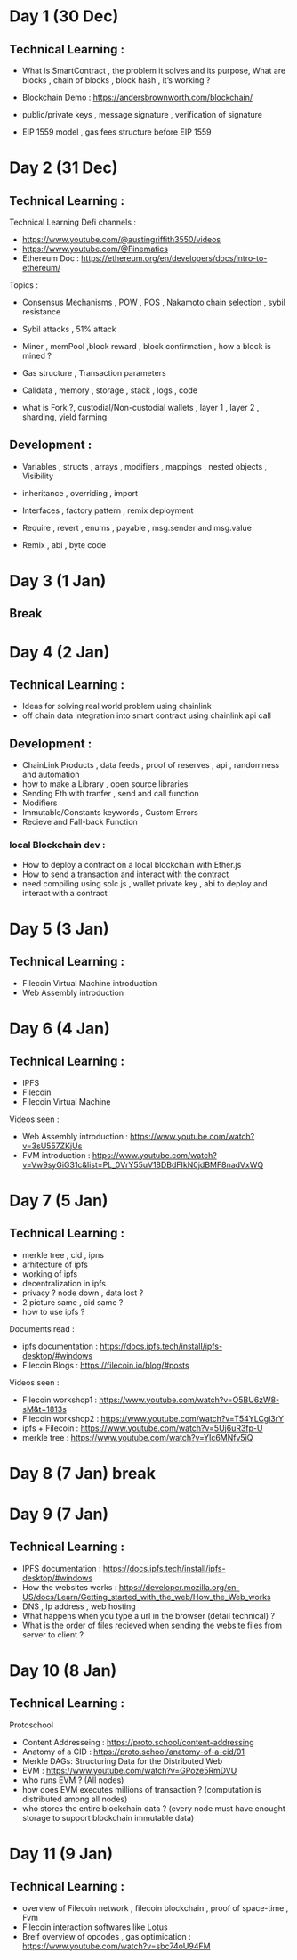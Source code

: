<!-- @format -->

# Day 1 (30 Dec)

## Technical Learning :

* What is SmartContract , the problem it solves and its purpose, What are blocks , chain of blocks , block hash , it’s working ?

* Blockchain Demo : https://andersbrownworth.com/blockchain/

* public/private keys , message signature , verification of signature

* EIP 1559 model , gas fees structure before EIP 1559

# Day 2 (31 Dec)

## Technical Learning :

Technical Learning Defi channels : 
* https://www.youtube.com/@austingriffith3550/videos 
* https://www.youtube.com/@Finematics
* Ethereum Doc : https://ethereum.org/en/developers/docs/intro-to-ethereum/

Topics : 

* Consensus Mechanisms , POW , POS , Nakamoto chain selection , sybil resistance

* Sybil attacks , 51% attack

* Miner , memPool ,block reward , block confirmation , how a block is mined ?

* Gas structure , Transaction parameters

* Calldata , memory , storage , stack , logs , code

* what is Fork ?, custodial/Non-custodial wallets , layer 1 , layer 2 , sharding, yield farming


## Development :

* Variables , structs , arrays , modifiers , mappings , nested objects , Visibility

* inheritance , overriding , import

* Interfaces , factory pattern , remix deployment

* Require , revert , enums , payable , msg.sender and msg.value

* Remix , abi , byte code

# Day 3 (1 Jan)
## Break

# Day 4 (2 Jan)

## Technical Learning :

* Ideas for solving real world problem using chainlink
* off chain data integration into smart contract using chainlink api call 

## Development :

*  ChainLink Products , data feeds , proof of reserves , api , randomness and automation
*  how to make a Library , open source libraries
*  Sending Eth with tranfer , send and call function
*  Modifiers
*  Immutable/Constants keywords , Custom Errors
*  Recieve and Fall-back Function

### local Blockchain dev :
*  How to deploy a contract on a local blockchain with Ether.js
*  How to send a transaction and interact with the contract
*  need compiling using solc.js , wallet private key , abi to deploy and interact with a contract



# Day 5 (3 Jan)

## Technical Learning :

* Filecoin Virtual Machine introduction
* Web Assembly introduction


# Day 6 (4 Jan)

## Technical Learning :

* IPFS 
* Filecoin
* Filecoin Virtual Machine

Videos seen :
* Web Assembly introduction : https://www.youtube.com/watch?v=3sU557ZKjUs
* FVM introduction : https://www.youtube.com/watch?v=Vw9syGiG31c&list=PL_0VrY55uV18DBdFIkN0jdBMF8nadVxWQ


# Day 7 (5 Jan)

## Technical Learning :

* merkle tree , cid , ipns
* arhitecture of ipfs 
* working of ipfs 
* decentralization in ipfs
* privacy ? node down , data lost ?
* 2 picture same , cid same ?
* how to use ipfs ?

Documents read :

* ipfs documentation : https://docs.ipfs.tech/install/ipfs-desktop/#windows
* Filecoin Blogs : https://filecoin.io/blog/#posts

Videos seen :

* Filecoin workshop1 : https://www.youtube.com/watch?v=O5BU6zW8-sM&t=1813s 
* Filecoin workshop2 : https://www.youtube.com/watch?v=T54YLCgl3rY
* ipfs + Filecoin : https://www.youtube.com/watch?v=5Uj6uR3fp-U
* merkle tree : https://www.youtube.com/watch?v=YIc6MNfv5iQ

# Day 8 (7 Jan) break

# Day 9 (7 Jan)

## Technical Learning :
* IPFS documentation : https://docs.ipfs.tech/install/ipfs-desktop/#windows
* How the websites works : https://developer.mozilla.org/en-US/docs/Learn/Getting_started_with_the_web/How_the_Web_works
* DNS , Ip address , web hosting
* What happens when you type a url in the browser (detail technical) ?
* What is the order of files recieved when sending the website files from server to client ?

# Day 10 (8 Jan)

## Technical Learning :

Protoschool 
* Content Addresseing : https://proto.school/content-addressing
* Anatomy of a CID : https://proto.school/anatomy-of-a-cid/01
* Merkle DAGs: Structuring Data for the Distributed Web
* EVM : https://www.youtube.com/watch?v=GPoze5RmDVU
* who runs EVM ? (All nodes)
* how does EVM executes millions of transaction ? (computation is distributed among all nodes)
* who stores the entire blockchain data ? (every node must have enought storage to support blockchain immutable data)


# Day 11 (9 Jan)

## Technical Learning :
* overview of Filecoin network , filecoin blockchain , proof of space-time , Fvm
* Filecoin interaction softwares like Lotus
* Breif overview of opcodes , gas optimication : https://www.youtube.com/watch?v=sbc74oU94FM


 
 
